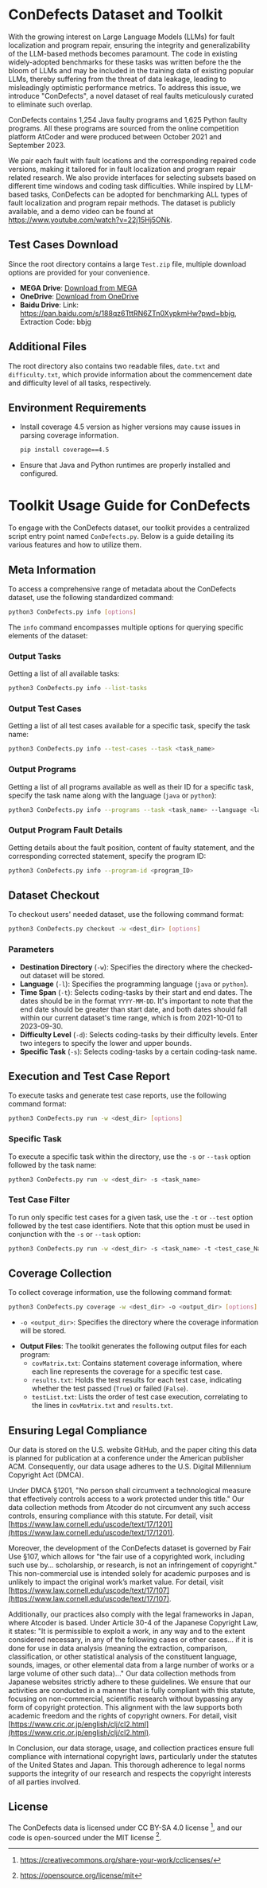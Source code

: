 # ConDefects Dataset and Toolkit

With the growing interest on Large Language Models (LLMs) for fault localization and program repair, ensuring the integrity and generalizability of the LLM-based methods becomes paramount. The code in existing widely-adopted benchmarks for these tasks was written before the the bloom of LLMs and may be included in the training data of existing popular LLMs, thereby suffering from the threat of data leakage, leading to misleadingly optimistic performance metrics. To address this issue, we introduce "ConDefects", a novel dataset of real faults meticulously curated to eliminate such overlap. 

ConDefects contains 1,254 Java faulty programs and 1,625 Python faulty programs.
All these programs are sourced from the online competition platform AtCoder and were produced between October 2021 and September 2023.

We pair each fault with fault locations and the corresponding repaired code versions, making it tailored for in fault localization and program repair related research.
We also provide interfaces for selecting subsets based on different time windows and coding task difficulties.
While inspired by LLM-based tasks, ConDefects can be adopted for benchmarking ALL types of  fault localization and program repair methods.
The dataset is publicly available, and a demo video can be found at https://www.youtube.com/watch?v=22j15Hj5ONk.


## Test Cases Download
Since the root directory contains a large `Test.zip` file, multiple download options are provided for your convenience.
- **MEGA Drive**: [Download from MEGA](https://mega.nz/file/qnohWRhY#L7qgO7C3qqsXyQqJzLuPUJy06dEmnff9J1nUGYNPAHQ)
- **OneDrive**: [Download from OneDrive](https://1drv.ms/u/s!Auo_FVX2RDMxn5MJgml8-0clWIMQSw?e=1gfISm)
- **Baidu Drive**: Link: https://pan.baidu.com/s/188qz6TttRN6ZTn0XypkmHw?pwd=bbjg, Extraction Code: bbjg

## Additional Files
The root directory also contains two readable files, `date.txt` and `difficulty.txt`, which provide information about the commencement date and difficulty level of all tasks, respectively.

## Environment Requirements
- Install coverage 4.5 version as higher versions may cause issues in parsing coverage information.
  ```bash
  pip install coverage==4.5
- Ensure that Java and Python runtimes are properly installed and configured.

# Toolkit Usage Guide for ConDefects

To engage with the ConDefects dataset, our toolkit provides a centralized script entry point named `ConDefects.py`. Below is a guide detailing its various features and how to utilize them.

## Meta Information

To access a comprehensive range of metadata about the ConDefects dataset, use the following standardized command:

```bash
python3 ConDefects.py info [options]
```

The `info` command encompasses multiple options for querying specific elements of the dataset:


### Output Tasks

Getting a list of all available tasks:

```bash
python3 ConDefects.py info --list-tasks
```


### Output Test Cases

Getting a list of all test cases available for a specific task, specify the task name:

```bash
python3 ConDefects.py info --test-cases --task <task_name>
```

### Output Programs

Getting a list of all programs available as well as their ID for a specific task, specify the task name along with the language (`java` or `python`):

```bash
python3 ConDefects.py info --programs --task <task_name> --language <language>
```

### Output Program Fault Details

Getting details about the fault position, content of faulty statement, and the corresponding corrected statement, specify the program ID:

```bash
python3 ConDefects.py info --program-id <program_ID>
```

## Dataset Checkout

To checkout users' needed dataset, use the following command format:

```bash
python3 ConDefects.py checkout -w <dest_dir> [options]
```

### Parameters

* **Destination Directory** (`-w`): Specifies the directory where the checked-out dataset will be stored.
* **Language** (`-l`): Specifies the programming language (`java` or `python`).
* **Time Span** (`-t`): Selects coding-tasks by their start and end dates. The dates should be in the format `YYYY-MM-DD`. It's important to note that the end date should be greater than start date, and both dates should fall within our current dataset's time range, which is from 2021-10-01 to 2023-09-30.
* **Difficulty Level** (`-d`): Selects coding-tasks by their difficulty levels. Enter two integers to specify the lower and upper bounds.
* **Specific Task** (`-s`): Selects coding-tasks by a certain coding-task name.

## Execution and Test Case Report

To execute tasks and generate test case reports, use the following command format:

```bash
python3 ConDefects.py run -w <dest_dir> [options]
```

### Specific Task

To execute a specific task within the directory, use the `-s` or `--task` option followed by the task name:

```bash
python3 ConDefects.py run -w <dest_dir> -s <task_name>
```

### Test Case Filter

To run only specific test cases for a given task, use the `-t` or `--test` option followed by the test case identifiers. Note that this option must be used in conjunction with the `-s` or `--task` option:

```bash
python3 ConDefects.py run -w <dest_dir> -s <task_name> -t <test_case_Name1> [<test_case_name2> ...]
```

## Coverage Collection

To collect coverage information, use the following command format:

```bash
python3 ConDefects.py coverage -w <dest_dir> -o <output_dir> [options]
```

* `-o <output_dir>`: Specifies the directory where the coverage information will be stored.

- **Output Files**: The toolkit generates the following output files for each program:
  - `covMatrix.txt`: Contains statement coverage information, where each line represents the coverage for a specific test case.
  - `results.txt`: Holds the test results for each test case, indicating whether the test passed (`True`) or failed (`False`).
  - `testList.txt`: Lists the order of test case execution, correlating to the lines in `covMatrix.txt` and `results.txt`.

## Ensuring Legal Compliance

Our data is stored on the U.S. website GitHub, and the paper citing this data is planned for publication at a conference under the American publisher ACM. Consequently, our data usage adheres to the U.S. Digital Millennium Copyright Act (DMCA).

Under DMCA §1201, "No person shall circumvent a technological measure that effectively controls access to a work protected under this title." Our data collection methods from Atcoder do not circumvent any such access controls, ensuring compliance with this statute. For detail, visit [https://www.law.cornell.edu/uscode/text/17/1201](https://www.law.cornell.edu/uscode/text/17/1201).

Moreover, the development of the ConDefects dataset is governed by Fair Use §107, which allows for "the fair use of a copyrighted work, including such use by... scholarship, or research, is not an infringement of copyright." This non-commercial use is intended solely for academic purposes and is unlikely to impact the original work’s market value. For detail, visit [https://www.law.cornell.edu/uscode/text/17/107](https://www.law.cornell.edu/uscode/text/17/107).

Additionally, our practices also comply with the legal frameworks in Japan, where Atcoder is based. Under Article 30-4 of the Japanese Copyright Law, it states: "It is permissible to exploit a work, in any way and to the extent considered necessary, in any of the following cases or other cases... if it is done for use in data analysis (meaning the extraction, comparison, classification, or other statistical analysis of the constituent language, sounds, images, or other elemental data from a large number of works or a large volume of other such data)..." Our data collection methods from Japanese websites strictly adhere to these guidelines. We ensure that our activities are conducted in a manner that is fully compliant with this statute, focusing on non-commercial, scientific research without bypassing any form of copyright protection. This alignment with the law supports both academic freedom and the rights of copyright owners. For detail, visit [https://www.cric.or.jp/english/clj/cl2.html](https://www.cric.or.jp/english/clj/cl2.html).

In Conclusion, our data storage, usage, and collection practices ensure full compliance with international copyright laws, particularly under the statutes of the United States and Japan. This thorough adherence to legal norms supports the integrity of our research and respects the copyright interests of all parties involved.

## License

The ConDefects data is licensed under CC BY-SA 4.0 license [^1], and our code is open-sourced under the MIT license [^2].

[^1]: https://creativecommons.org/share-your-work/cclicenses/
[^2]: https://opensource.org/license/mit
